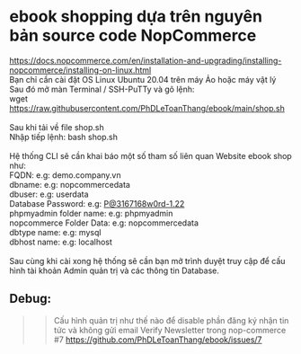 # ebook shopping dựa trên nguyên bản source code NopCommerce 
https://docs.nopcommerce.com/en/installation-and-upgrading/installing-nopcommerce/installing-on-linux.html 
<br>
Bạn chỉ cần cài đặt OS Linux Ubuntu 20.04 trên máy Ảo hoặc máy vật lý<br>
Sau đó mở màn Terminal / SSH-PuTTy và gõ lệnh:<br>
wget https://raw.githubusercontent.com/PhDLeToanThang/ebook/main/shop.sh<br>
<br>
Sau khi tải về file shop.sh<br>
Nhập tiếp lệnh: bash shop.sh<br>
<br>
Hệ thống CLI sẽ cần khai báo một số tham số liên quan Website ebook shop như:<br>
FQDN: e.g: demo.company.vn<br>
dbname: e.g: nopcommercedata<br>
dbuser: e.g: userdata<br>
Database Password: e.g: P@3167168w0rd-1.22<br>
phpmyadmin folder name: e.g: phpmyadmin<br>
nopcommerce Folder Data: e.g: nopcommercedata<br>
dbtype name: e.g: mysql<br>
dbhost name: e.g: localhost<br>
<br>
Sau cùng khi cài xong hệ thống sẽ cần bạn mở trình duyệt truy cập để cấu hình tài khoản Admin quản trị và các thông tin Database.

## Debug:
>> Cấu hình quản trị như thế nào để disable phần đăng ký nhận tin tức và không gửi email Verify Newsletter trong nop-commerce #7
https://github.com/PhDLeToanThang/ebook/issues/7

